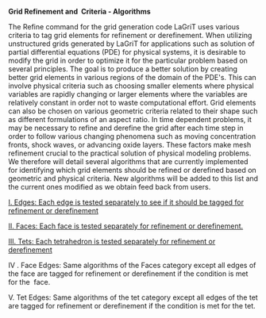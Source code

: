 **Grid Refinement and  Criteria - Algorithms**

  The Refine command for the grid generation code LaGriT uses various
  criteria to tag grid elements for refinement or derefinement. When
  utilizing unstructured grids generated by LaGriT for applications
  such as solution of partial differential equations (PDE) for
  physical systems, it is desirable to modify the grid in order to
  optimize it for the particular problem based on several principles.
  The goal is to produce a better solution by creating better grid
  elements in various regions of the domain of the PDE's. This can
  involve physical criteria such as choosing smaller elements where
  physical variables are rapidly changing or larger elements where the
  variables are relatively constant in order not to waste
  computational effort. Grid elements can also be chosen on various
  geometric criteria related to their shape such as different
  formulations of an aspect ratio. In time dependent problems, it may
  be necessary to refine and derefine the grid after each time step in
  order to follow various changing phenomena such as moving
  concentration fronts, shock waves, or advancing oxide layers. These
  factors make mesh refinement crucial to the practical solution of
  physical modeling problems. We therefore will detail several
  algorithms that are currently implemented for identifying which grid
  elements should be refined or derefined based on geometric and
  physical criteria. New algorithms will be added to this list and the
  current ones modified as we obtain feed back from users.
 
   [I. Edges: Each edge is tested separately to see if it should be
   tagged for refinement or derefinement](edges.md)
  
   [II. Faces: Each face is tested separately for refinement or
   derefinement.](refine_faces.md)
  
   [III. Tets: Each tetrahedron is tested separately for refinement
   or derefinement](refine_tets.md)
  
   IV
. Face Edges: Same algorithms of the Faces category except all edges
   of the face are tagged for refinement or derefinement if the condition
   is met for the  face.
  
   V. Tet Edges: Same algorithms of the tet category except all edges
   of the tet are tagged for refinement or derefinement if the
   condition is met for the tet.

